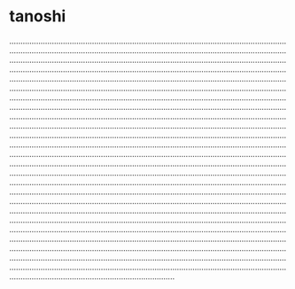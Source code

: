 # tanoshi
......................................................................................................................................................................................................................................................................................................................................................................................................................................................................................................................................................................................................................................................................................................................................................................................................................................................................................................................................................................................................................................................................................................................................................................................................................................................................................................................................................................................................................................................................................................................................................................................................................................................................................................................................................................................................................................................................................................................................................................................................................................................................................................................................................................................................................................................................................................................................................................................................................................................................................................................................................................................................................................................................................................................................................................................................................................................................................................................................................................................................................................................................................................................................................................................................................................................................................................